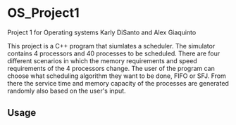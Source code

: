 # OS_Project1
Project 1 for Operating systems
Karly DiSanto and Alex Giaquinto

This project is a C++ program that siumlates a scheduler. The simulator contains 4 processors and 40 processes to be scheduled. There are four different scenarios in which the memory requirements and speed requirements of the 4 processors change. The user of the program can choose what scheduling algorithm they want to be done, FIFO or SFJ. From there the service time and memory capacity of the processes are generated randomly also based on the user's input. 

## Usage
